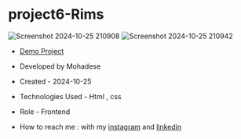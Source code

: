 # project6-Rims

 ![Screenshot 2024-10-25 210908](https://github.com/user-attachments/assets/f5fd4431-f477-4adb-8041-6c59689e4831)
![Screenshot 2024-10-25 210942](https://github.com/user-attachments/assets/35481ec5-88d4-468b-ba95-8a952aaf4adf)

- [Demo Project](https://mohadsezare-web.github.io/Group-project1/)

- Developed by Mohadese

- Created - 2024-10-25

- Technologies Used - Html , css

- Role - Frontend

- How to reach me : with my [instagram](https://www.instagram.com/mohadsezare_web) and [linkedin](https://www.linkedin.com/in/mohadsezare_web)
